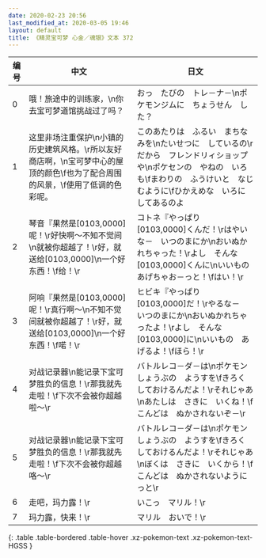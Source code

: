 ```yaml
---
date: 2020-02-23 20:56
last_modified_at: 2020-03-05 19:46
layout: default
title: 《精灵宝可梦 心金／魂银》文本 372
---
```

| 编号 | 中文 | 日文 |
| ---- | ---- | ---- |
| 0 | 哦！旅途中的训练家，\n你去宝可梦道馆挑战过了吗？ | おっ　たびの　トレ－ナ－\nポケモンジムに　ちょうせん　した？ |
| 1 | 这里非场注重保护\n小镇的历史建筑风格。\r所以友好商店啊，\n宝可梦中心的屋顶的颜色\f也为了配合周围的风景，\f使用了低调的色彩呢。 | このあたりは　ふるい　まちなみを\nたいせつに　しているの\rだから　フレンドリィショップや\nポケセンの　やねの　いろも\fまわりの　ふうけいと　なじむように\fひかえめな　いろに　してあるのよ |
| 2 | 琴音『果然是[0103,0000]呢！\r好快啊～不知不觉间\n就被你超越了！\r好，就送给[0103,0000]\n一个好东西！\f给！\r | コトネ『やっぱり　[0103,0000]くんだ！\rはやいな－　いつのまにか\nおいぬかれちゃった！\rよし　そんな　[0103,0000]くんに\nいいもの　あげちゃお－っと！\fはい！\r |
| 3 | 阿响『果然是[0103,0000]呢！\r真行啊～\n不知不觉间就被你超越了！\r好，就送给[0103,0000]\n一个好东西！\f喏！\r | ヒビキ『やっぱり　[0103,0000]だ！\rやるな－　いつのまにか\nおいぬかれちゃったよ！\rよし　そんな　[0103,0000]に\nいいもの　あげるよ！\fほら！\r |
| 4 | 对战记录器\n能记录下宝可梦胜负的信息！\r那我就先走啦！\f下次不会被你超越啦～\r | バトルレコ－ダ－は\nポケモンしょうぶの　ようすを\fきろく　しておけるんだよ！\rそれじゃあ\nあたしは　さきに　いくね！\fこんどは　ぬかされないぞ－\r |
| 5 | 对战记录器\n能记录下宝可梦胜负的信息！\r那我就先走啦！\f下次不会被你超越咯～\r | バトルレコ－ダ－は\nポケモンしょうぶの　ようすを\fきろく　しておけるんだよ！\rそれじゃあ\nぼくは　さきに　いくから！\fこんどは　ぬかされないようにっと\r |
| 6 | 走吧，玛力露！\r | いこっ　マリル！\r |
| 7 | 玛力露，快来！\r | マリル　おいで！\r |
{: .table .table-bordered .table-hover .xz-pokemon-text .xz-pokemon-text-HGSS }